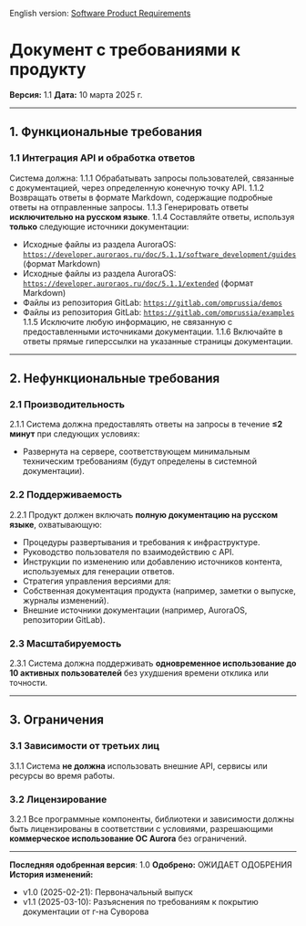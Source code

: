 English version: [Software Product Requirements](<Context and Requirements Management/EN/Requirements/Software Product Requirements.md>)
# Документ с требованиями к продукту
**Версия:** 1.1
**Дата:** 10 марта 2025 г.

---

## 1. Функциональные требования

### 1.1 Интеграция API и обработка ответов
Система должна:
1.1.1 Обрабатывать запросы пользователей, связанные с документацией, через определенную конечную точку API.
1.1.2 Возвращать ответы в формате Markdown, содержащие подробные ответы на отправленные запросы.
1.1.3 Генерировать ответы **исключительно на русском языке**.
1.1.4 Составляйте ответы, используя **только** следующие источники документации:
- Исходные файлы из раздела AuroraOS: [`https://developer.auroraos.ru/doc/5.1.1/software_development/guides`](https://developer.auroraos.ru/doc/5.1.1/software_development/guides) (формат Markdown)
- Исходные файлы из раздела AuroraOS: [`https://developer.auroraos.ru/doc/5.1.1/extended`](https://developer.auroraos.ru/doc/5.1.1/extended) (формат Markdown)
- Файлы из репозитория GitLab: [`https://gitlab.com/omprussia/demos`](https://gitlab.com/omprussia/demos)
- Файлы из репозитория GitLab: [`https://gitlab.com/omprussia/examples`](https://gitlab.com/omprussia/examples)
1.1.5 Исключите любую информацию, не связанную с предоставленными источниками документации.
1.1.6 Включайте в ответы прямые гиперссылки на указанные страницы документации.

---

## 2. Нефункциональные требования

### 2.1 Производительность
2.1.1 Система должна предоставлять ответы на запросы в течение **≤2 минут** при следующих условиях:
- Развернута на сервере, соответствующем минимальным техническим требованиям (будут определены в системной документации).

### 2.2 Поддерживаемость
2.2.1 Продукт должен включать **полную документацию на русском языке**, охватывающую:
- Процедуры развертывания и требования к инфраструктуре.
- Руководство пользователя по взаимодействию с API.
- Инструкции по изменению или добавлению источников контента, используемых для генерации ответов.
- Стратегия управления версиями для:
- Собственная документация продукта (например, заметки о выпуске, журналы изменений).
- Внешние источники документации (например, AuroraOS, репозитории GitLab).

### 2.3 Масштабируемость
2.3.1 Система должна поддерживать **одновременное использование до 10 активных пользователей** без ухудшения времени отклика или точности.

---

## 3. Ограничения

### 3.1 Зависимости от третьих лиц
3.1.1 Система **не должна** использовать внешние API, сервисы или ресурсы во время работы.

### 3.2 Лицензирование
3.2.1 Все программные компоненты, библиотеки и зависимости должны быть лицензированы в соответствии с условиями, разрешающими **коммерческое использование ОС Aurora** без ограничений.

---

**Последняя одобренная версия**: 1.0
**Одобрено:** ОЖИДАЕТ ОДОБРЕНИЯ
**История изменений:**
- v1.0 (2025-02-21): Первоначальный выпуск
- v1.1 (2025-03-10): Разъяснения по требованиям к покрытию документации от г-на Суворова